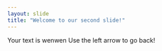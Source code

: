 ```yaml
---
layout: slide
title: "Welcome to our second slide!"
---
```

Your text is wenwen
Use the left arrow to go back!
